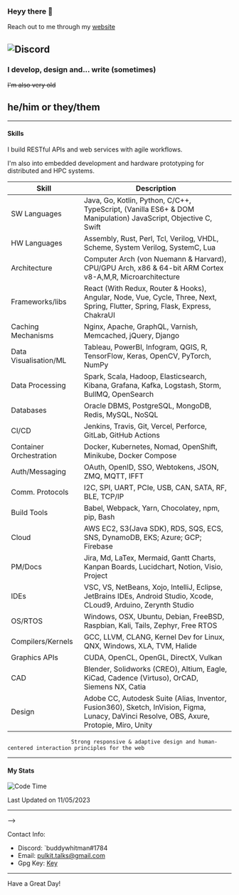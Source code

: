 ### Heyy there 👋

Reach out to me through my [website](https://buddywhitman.vercel.app)

![Discord](https://img.shields.io/discord/491175207122370581?color=black&label=Discord&logo=discord) 
 ----

### I develop, design and... write (sometimes)

~~I'm also very old~~

## he/him or they/them

-----

#### Skills


I build RESTful APIs and web services with agile workflows.

I'm also into embedded development and hardware prototyping for distributed and HPC systems.

| Skill | Description |
| ----- | ----------- |
| SW Languages | Java, Go, Kotlin, Python, C/C++, TypeScript, (Vanilla ES6+ & DOM Manipulation) JavaScript, Objective C, Swift |
| HW Languages | Assembly, Rust, Perl, Tcl, Verilog, VHDL, Scheme, System Verilog, SystemC, Lua |
| Architecture | Computer Arch (von Nuemann & Harvard), CPU/GPU Arch, x86 & 64-bit ARM Cortex v8-A,M,R, Microarchitecture |
| Frameworks/libs | React (With Redux, Router & Hooks), Angular, Node, Vue, Cycle, Three, Next, Spring, Flutter, Spring, Flask, Express, ChakraUI |
| Caching Mechanisms | Nginx, Apache, GraphQL, Varnish, Memcached, jQuery, Django |
| Data Visualisation/ML | Tableau, PowerBI, Infogram, QGIS, R, TensorFlow, Keras, OpenCV, PyTorch, NumPy |
| Data Processing | Spark, Scala, Hadoop, Elasticsearch, Kibana, Grafana, Kafka, Logstash, Storm, BullMQ, OpenSearch |
| Databases | Oracle DBMS, PostgreSQL, MongoDB, Redis, MySQL, NoSQL |
| CI/CD | Jenkins, Travis, Git, Vercel, Perforce, GitLab, GitHub Actions |
| Container Orchestration | Docker, Kubernetes, Nomad, OpenShift, Minikube, Docker Compose |
| Auth/Messaging | OAuth, OpenID, SSO, Webtokens, JSON, ZMQ, MQTT, IFFT |
| Comm. Protocols | I2C, SPI, UART, PCIe, USB, CAN, SATA, RF, BLE, TCP/IP |
| Build Tools | Babel, Webpack, Yarn, Chocolatey, npm, pip, Bash |
| Cloud | AWS EC2, S3(Java SDK), RDS, SQS, ECS, SNS, DynamoDB, EKS; Azure; GCP; Firebase |
| PM/Docs | Jira, Md, LaTex, Mermaid, Gantt Charts, Kanpan Boards, Lucidchart, Notion, Visio, Project |
| IDEs | VSC, VS, NetBeans, Xojo, IntelliJ, Eclipse, JetBrains IDEs, Android Studio, Xcode, CLoud9, Arduino, Zerynth Studio |
| OS/RTOS | Windows, OSX, Ubuntu, Debian, FreeBSD, Raspbian, Kali, Tails, Zephyr, Free RTOS |
| Compilers/Kernels | GCC, LLVM, CLANG, Kernel Dev for Linux, QNX, Windows, XLA, TVM, Halide |
| Graphics APIs | CUDA, OpenCL, OpenGL, DirectX, Vulkan |
| CAD | Blender, Solidworks (CREO), Altium, Eagle, KiCad, Cadence (Virtuso), OrCAD, Siemens NX, Catia |
| Design | Adobe CC, Autodesk Suite (Alias, Inventor, Fusion360), Sketch, InVision, Figma, Lunacy, DaVinci Resolve, OBS, Axure, Protopie, Miro, Unity
                        Strong responsive & adaptive design and human-centered interaction principles for the web              

-----



#### My Stats

<!--START_SECTION:waka-->
![Code Time](http://img.shields.io/badge/Code%20Time-968%20hrs%2010%20mins-blue)

Last Updated on 11/05/2023
<!--END_SECTION:waka-->

-----
-->

Contact Info:

- Discord: `buddywhitman#1784
- Email: pulkit.talks@gmail.com
- Gpg Key: [Key](https://github.com/buddywhitman.gpg)

-----
Have a Great Day!

